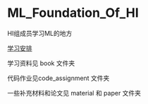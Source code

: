 # ML_Foundation_Of_HI
HI组成员学习ML的地方

[学习安排](https://docs.qq.com/doc/DVE5RU2trZHN5YkRt) 

学习资料见 book 文件夹

代码作业见code_assignment 文件夹

一些补充材料和论文见 material 和 paper 文件夹

